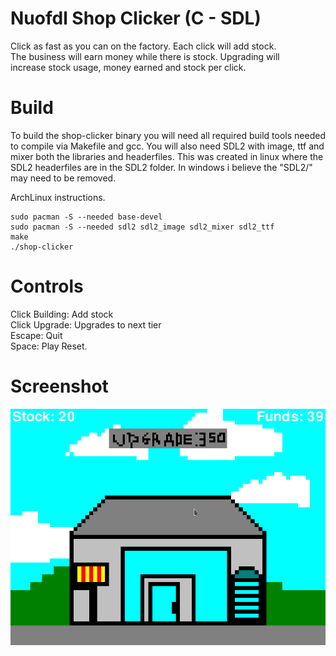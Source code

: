 # Nuofdl Shop Clicker (C - SDL)
Click as fast as you can on the factory. Each click will add stock. \
The business will earn money while there is stock. Upgrading will \
increase stock usage, money earned and stock per click.

# Build
To build the shop-clicker binary you will need all required build tools needed to compile via Makefile and gcc. You will also need SDL2 with image, ttf and mixer both the libraries and headerfiles. This was created in linux where the SDL2 headerfiles are in the SDL2 folder. In windows i believe the "SDL2/" may need to be removed.

ArchLinux instructions.

    sudo pacman -S --needed base-devel
    sudo pacman -S --needed sdl2 sdl2_image sdl2_mixer sdl2_ttf
    make
    ./shop-clicker
 
# Controls
Click Building: Add stock \
Click Upgrade: Upgrades to next tier \
Escape: Quit \
Space: Play Reset.

# Screenshot
![Screenshot](../screenshot.png)
